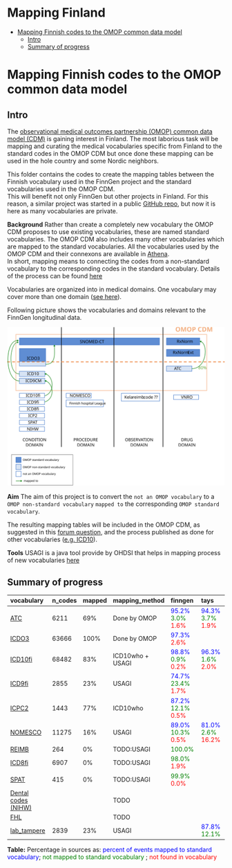 Mapping Finland
================

  - [Mapping Finnish codes to the OMOP common data
    model](#mapping-finnish-codes-to-the-omop-common-data-model)
      - [Intro](#intro)
      - [Summary of progress](#summary-of-progress)

# Mapping Finnish codes to the OMOP common data model

## Intro

The [observational medical outcomes partnership (OMOP) common data model
(CDM)](https://www.ohdsi.org/) is gaining interest in Finland. The most
laborious task will be mapping and curating the medical vocabularies
specific from Finland to the standard codes in the OMOP CDM but once
done these mapping can be used in the hole country and some Nordic
neighbors.

This folder contains the codes to create the mapping tables between the
Finnish vocabulary used in the FinnGen project and the standard
vocabularies used in the OMOP CDM.  
This will benefit not only FinnGen but other projects in Finland. For
this reason, a similar project was started in a public [GitHub
repo](https://github.com/javier-gracia-tabuenca-tuni/mapping_finland),
but now it is here as many vocabularies are private.

**Background** Rather than create a completely new vocabulary the OMOP
CDM proposes to use existing vocabularies, these are named standard
vocabularies. The OMOP CDM also includes many other vocabularies which
are mapped to the standard vocabularies. All the vocabularies used by
the OMOP CDM and their connexons are available in
[Athena](http://athena.ohdsi.org/).  
In short, mapping means to connecting the codes from a non-standard
vocabulary to the corresponding codes in the standard vocabulary.
Details of the process can be found
[here](https://www.ohdsi.org/web/wiki/doku.php?id=documentation:vocabulary:introduction)

Vocabularies are organized into in medical domains. One vocabulary may
cover more than one domain ([see
here](https://www.ohdsi.org/web/wiki/doku.php?id=documentation:vocabulary:domains_and_vocabularies)).

Following picture shows the vocabularies and domains relevant to the
FinnGen longitudinal data.

![FinnGen vocabularies](finngen_vocabularies.svg)

**Aim** The aim of this project is to convert the `not an OMOP
vocabulary` to a `OMOP non-standard vocabulary` `mapped to` the
corresponding `OMOP standard vocabulary`.

The resulting mapping tables will be included in the OMOP CDM, as
suggested in this [forum
question](https://forums.ohdsi.org/t/creating-new-vocabularies/9929/2),
and the process published as done for other vocabularies
([e.g. ICD10](https://www.ohdsi.org/web/wiki/doku.php?id=documentation:vocabulary:icd10)).

**Tools** USAGI is a java tool provide by OHDSI that helps in mapping
process of new vocabularies [here](https://github.com/OHDSI/Usagi)

## Summary of progress

<div class="kable-table">

| vocabulary                                          | n\_codes | mapped | mapping\_method  | finngen                                                                                                          | tays                                                                                                             |
| :-------------------------------------------------- | :------- | :----- | :--------------- | :--------------------------------------------------------------------------------------------------------------- | :--------------------------------------------------------------------------------------------------------------- |
| [ATC](./ATC/)                                       | 6211     | 69%    | Done by OMOP     | <span style="color:blue">95.2%</span> <span style="color:green">3.0%</span> <span style="color:red">1.6%</span>  | <span style="color:blue">94.3%</span> <span style="color:green">3.7%</span> <span style="color:red">1.9%</span>  |
| [ICDO3](./ICDO3/)                                   | 63666    | 100%   | Done by OMOP     | <span style="color:blue">97.3%</span> <span style="color:red">2.6%</span>                                        |                                                                                                                  |
| [ICD10fi](./ICD10fi/)                               | 68482    | 83%    | ICD10who + USAGI | <span style="color:blue">98.8%</span> <span style="color:green">0.9%</span> <span style="color:red">0.2%</span>  | <span style="color:blue">96.3%</span> <span style="color:green">1.6%</span> <span style="color:red">2.0%</span>  |
| [ICD9fi](./ICD9fi/)                                 | 2855     | 23%    | USAGI            | <span style="color:blue">74.7%</span> <span style="color:green">23.4%</span> <span style="color:red">1.7%</span> |                                                                                                                  |
| [ICPC2](./ICPC2/)                                   | 1443     | 77%    | ICD10who         | <span style="color:blue">87.2%</span> <span style="color:green">12.1%</span> <span style="color:red">0.5%</span> |                                                                                                                  |
| [NOMESCO](./NOMESCO/)                               | 11275    | 16%    | USAGI            | <span style="color:blue">89.0%</span> <span style="color:green">10.3%</span> <span style="color:red">0.5%</span> | <span style="color:blue">81.0%</span> <span style="color:green">2.6%</span> <span style="color:red">16.2%</span> |
| [REIMB](./REIMB/)                                   | 264      | 0%     | TODO:USAGI       | <span style="color:green">100.0%</span>                                                                          |                                                                                                                  |
| [ICD8fi](./ICD8fi/)                                 | 6907     | 0%     | TODO:USAGI       | <span style="color:green">98.0%</span> <span style="color:red">1.9%</span>                                       |                                                                                                                  |
| [SPAT](./SPAT/)                                     | 415      | 0%     | TODO:USAGI       | <span style="color:green">99.9%</span> <span style="color:red">0.0%</span>                                       |                                                                                                                  |
| [Dental codes (NIHW)](./Dental%20codes%20\(NIHW\)/) |          |        | TODO             |                                                                                                                  |                                                                                                                  |
| [FHL](./FHL/)                                       |          |        | TODO             |                                                                                                                  |                                                                                                                  |
| [lab\_tampere](./lab_tampere/)                      | 2839     | 23%    | USAGI            |                                                                                                                  | <span style="color:blue">87.8%</span> <span style="color:green">12.1%</span>                                     |

</div>

**Table:** Percentage in sources as: <span style="color:blue">percent of
events mapped to standard vocabulary</span>;
<span style="color:green">not mapped to standard vocabulary</span> ;
<span style="color:red">not found in vocabulary</span>
